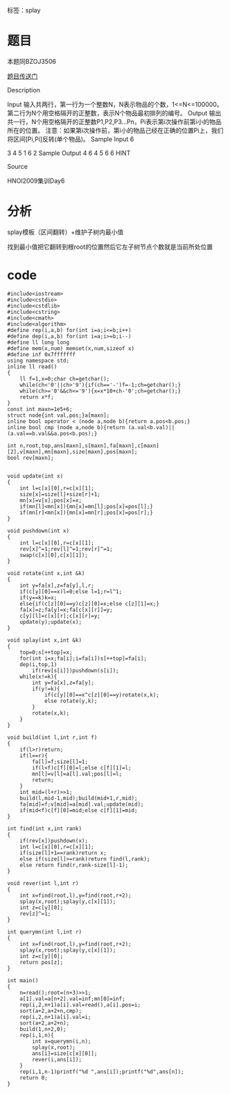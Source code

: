 ﻿---
tags: 
 - 数据结构-splay
grammar_cjkRuby: true
catalog: true
layout:  post
header-img: "img/header/P2.jpg"
preview-img: "/img/preview/P42.jpg"
---
标签：splay

# 题目

本题同BZOJ3506

[题目传送门](http://www.lydsy.com/JudgeOnline/problem.php?id=1552)

Description

Input
输入共两行，第一行为一个整数N，N表示物品的个数，1<=N<=100000。
第二行为N个用空格隔开的正整数，表示N个物品最初排列的编号。
Output
输出共一行，N个用空格隔开的正整数P1,P2,P3…Pn，Pi表示第i次操作前第i小的物品所在的位置。 
注意：如果第i次操作前，第i小的物品己经在正确的位置Pi上，我们将区间[Pi,Pi]反转(单个物品)。
Sample Input
6

3 4 5 1 6 2
Sample Output
4 6 4 5 6 6
HINT

Source

HNOI2009集训Day6

# 分析

splay模板（区间翻转）+维护子树内最小值

找到最小值把它翻转到根root的位置然后它左子树节点个数就是当前所处位置

# code

```
#include<iostream>
#include<cstdio>
#include<cstdlib>
#include<cstring>
#include<cmath>
#include<algorithm>
#define rep(i,a,b) for(int i=a;i<=b;i++)
#define dep(i,a,b) for(int i=a;i>=b;i--)
#define ll long long
#define mem(x,num) memset(x,num,sizeof x)
#define inf 0x7fffffff
using namespace std;
inline ll read()
{
    ll f=1,x=0;char ch=getchar();
    while(ch<'0'||ch>'9'){if(ch=='-')f=-1;ch=getchar();}
    while(ch>='0'&&ch<='9'){x=x*10+ch-'0';ch=getchar();}
    return x*f;
}
const int maxn=1e5+6;
struct node{int val,pos;}a[maxn];
inline bool operator < (node a,node b){return a.pos<b.pos;}
inline bool cmp (node a,node b){return (a.val<b.val)||(a.val==b.val&&a.pos<b.pos);}
 
int n,root,top,ans[maxn],s[maxn],fa[maxn],c[maxn][2],v[maxn],mn[maxn],size[maxn],pos[maxn];
bool rev[maxn];
 
 
void update(int x)
{
    int l=c[x][0],r=c[x][1];
    size[x]=size[l]+size[r]+1;
    mn[x]=v[x];pos[x]=x;
    if(mn[l]<mn[x]){mn[x]=mn[l];pos[x]=pos[l];}
    if(mn[r]<mn[x]){mn[x]=mn[r];pos[x]=pos[r];}
}
 
void pushdown(int x)
{
    int l=c[x][0],r=c[x][1];
    rev[x]^=1;rev[l]^=1;rev[r]^=1;
    swap(c[x][0],c[x][1]);
}
 
void rotate(int x,int &k)
{
    int y=fa[x],z=fa[y],l,r;
    if(c[y][0]==x)l=0;else l=1;r=l^1;
    if(y==k)k=x;
    else{if(c[z][0]==y)c[z][0]=x;else c[z][1]=x;}
    fa[x]=z;fa[y]=x;fa[c[x][r]]=y;
    c[y][l]=c[x][r];c[x][r]=y;
    update(y);update(x);
}
 
void splay(int x,int &k)
{
    top=0;s[++top]=x;
    for(int i=x;fa[i];i=fa[i])s[++top]=fa[i];
    dep(i,top,1)
        if(rev[s[i]])pushdown(s[i]);
    while(x!=k){
        int y=fa[x],z=fa[y];
        if(y!=k){
            if(c[y][0]==x^c[z][0]==y)rotate(x,k);
            else rotate(y,k);
        }
        rotate(x,k);
    }
}
 
void build(int l,int r,int f)
{
    if(l>r)return;
    if(l==r){
        fa[l]=f;size[l]=1;
        if(l<f)c[f][0]=l;else c[f][1]=l;
        mn[l]=v[l]=a[l].val;pos[l]=l;
        return;
    }
    int mid=(l+r)>>1;
    build(l,mid-1,mid);build(mid+1,r,mid);
    fa[mid]=f;v[mid]=a[mid].val;update(mid); 
    if(mid<f)c[f][0]=mid;else c[f][1]=mid;
}
 
int find(int x,int rank)
{
    if(rev[x])pushdown(x);
    int l=c[x][0],r=c[x][1];
    if(size[l]+1==rank)return x;
    else if(size[l]>=rank)return find(l,rank);
    else return find(r,rank-size[l]-1);
}
 
void rever(int l,int r)
{
    int x=find(root,l),y=find(root,r+2);
    splay(x,root);splay(y,c[x][1]);
    int z=c[y][0];
    rev[z]^=1;
}
 
int querymn(int l,int r)
{
    int x=find(root,l),y=find(root,r+2);
    splay(x,root);splay(y,c[x][1]);
    int z=c[y][0];
    return pos[z];
}
 
int main()
{
    n=read();root=(n+3)>>1;
    a[1].val=a[n+2].val=inf;mn[0]=inf; 
    rep(i,2,n+1)a[i].val=read(),a[i].pos=i;
    sort(a+2,a+2+n,cmp);
    rep(i,2,n+1)a[i].val=i;
    sort(a+2,a+2+n);
    build(1,n+2,0);
    rep(i,1,n){
        int x=querymn(i,n);
        splay(x,root);
        ans[i]=size[c[x][0]];
        rever(i,ans[i]);
    }
    rep(i,1,n-1)printf("%d ",ans[i]);printf("%d",ans[n]);
    return 0;
}
```

